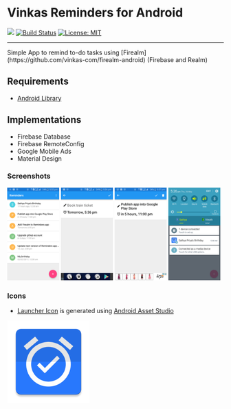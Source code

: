 # Vinkas Reminders for Android

[![](https://jitpack.io/v/com.vinkas/reminders-android.svg)](https://jitpack.io/#com.vinkas/reminders-android)
[![Build Status](https://travis-ci.org/vinkas-com/reminders-android.svg?branch=master)](https://travis-ci.org/vinkas-com/reminders-android)
[![License: MIT](https://img.shields.io/badge/License-MIT-orange.svg)](https://opensource.org/licenses/MIT)
<hr />
Simple App to remind to-do tasks using [Firealm](https://github.com/vinkas-com/firealm-android) (Firebase and Realm)

## Requirements
* [Android Library](https://github.com/vinkas-technologies/android-library)

## Implementations
* Firebase Database
* Firebase RemoteConfig
* Google Mobile Ads
* Material Design

### Screenshots
<img src="screenshots/Screenshot_01.png" width="24%" />
<img src="screenshots/Screenshot_02.png" width="24%" />
<img src="screenshots/Screenshot_03.png" width="24%" />
<img src="screenshots/Screenshot_04.png" width="24%" />

### Icons
* [Launcher Icon](https://romannurik.github.io/AndroidAssetStudio/icons-launcher.html#foreground.type=clipart&foreground.space.trim=0&foreground.space.pad=0.05&foreground.clipart=res%2Fclipart%2Ficons%2Faction_alarm_on.svg&foreColor=fff%2C0&crop=0&backgroundShape=square&backColor=2979ff%2C100&effects=score) is generated using [Android Asset Studio](https://github.com/romannurik/AndroidAssetStudio)<br />
<img src="/app/src/main/res/mipmap-xxxhdpi/ic_launcher.png" height="192px"/>

